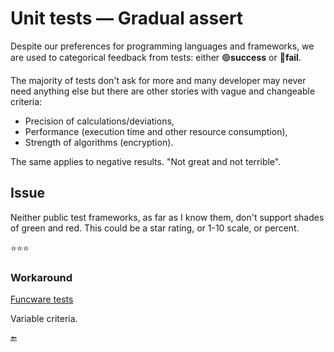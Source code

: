 # Unit tests &mdash; Gradual assert

Despite our preferences for programming languages and frameworks, we are used to categorical feedback from tests: either 🟢**success** or 🔴**fail**. 

The majority of tests don't ask for more and many developer may never need anything else but there are other stories with vague and changeable criteria:

- Precision of calculations/deviations,
- Performance (execution time and other resource consumption),
- Strength of algorithms (encryption).


The same applies to negative results. "Not great and not terrible".

## Issue

Neither public test frameworks, as far as I know them, don't support shades of green and red. This could be a star rating, or 1-10 scale, or percent.

⭐⭐⭐



### Workaround



[Funcware tests](../../../src/TuttiFrutti/Funcstore.Convert.Tests/)

Variable criteria.

🔚
